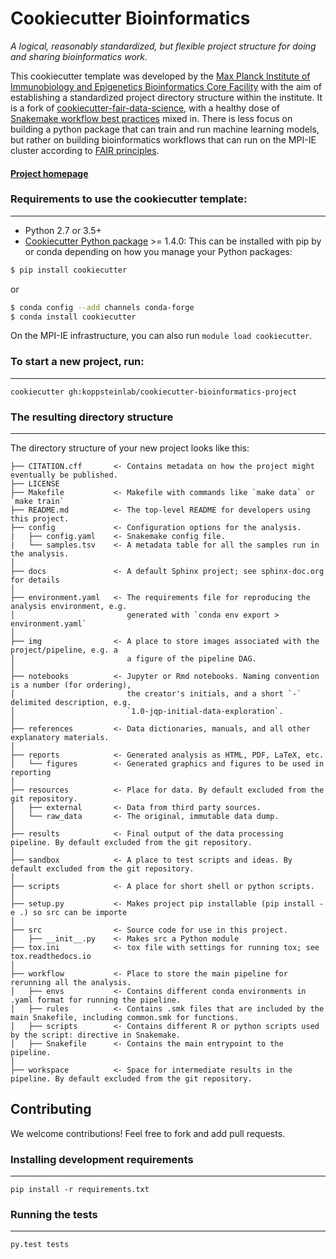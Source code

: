 # Cookiecutter Bioinformatics

_A logical, reasonably standardized, but flexible project structure for doing and sharing bioinformatics work._

This cookiecutter template was developed by the [Max Planck Institute of Immunobiology and Epigenetics Bioinformatics Core Facility](https://www.ie-freiburg.mpg.de/bioinformatics) with the aim of establishing a standardized project directory structure within the institute. It is a fork of [cookiecutter-fair-data-science](https://github.com/FAIR4HEP/cookiecutter-fair-data-science), with a healthy dose of [Snakemake workflow best practices](https://snakemake.readthedocs.io/en/stable/snakefiles/deployment.html#distribution-and-reproducibility) mixed in. There is less focus on building a python package that can train and run machine learning models, but rather on building bioinformatics workflows that can run on the MPI-IE cluster according to [FAIR principles](https://www.go-fair.org/fair-principles/). 

#### [Project homepage](https://github.com/dkoppstein/cookiecutter-bioinformatics-project)


### Requirements to use the cookiecutter template:
-----------
 - Python 2.7 or 3.5+
 - [Cookiecutter Python package](http://cookiecutter.readthedocs.org/en/latest/installation.html) >= 1.4.0: This can be installed with pip by or conda depending on how you manage your Python packages:

``` bash
$ pip install cookiecutter
```

or

``` bash
$ conda config --add channels conda-forge
$ conda install cookiecutter
```

On the MPI-IE infrastructure, you can also run `module load cookiecutter`. 

### To start a new project, run:
------------

    cookiecutter gh:koppsteinlab/cookiecutter-bioinformatics-project


### The resulting directory structure
------------

The directory structure of your new project looks like this: 

```
├── CITATION.cff       <- Contains metadata on how the project might eventually be published. 
├── LICENSE
├── Makefile           <- Makefile with commands like `make data` or `make train`
├── README.md          <- The top-level README for developers using this project.
├── config             <- Configuration options for the analysis. 
|   ├── config.yaml    <- Snakemake config file. 
|   └── samples.tsv    <- A metadata table for all the samples run in the analysis.  
│
├── docs               <- A default Sphinx project; see sphinx-doc.org for details
│
├── environment.yaml   <- The requirements file for reproducing the analysis environment, e.g.
│                         generated with `conda env export > environment.yaml`
│
├── img                <- A place to store images associated with the project/pipeline, e.g. a 
│                         a figure of the pipeline DAG. 
│
├── notebooks          <- Jupyter or Rmd notebooks. Naming convention is a number (for ordering),
│                         the creator's initials, and a short `-` delimited description, e.g.
│                         `1.0-jqp-initial-data-exploration`.
│
├── references         <- Data dictionaries, manuals, and all other explanatory materials.
│
├── reports            <- Generated analysis as HTML, PDF, LaTeX, etc.
│   └── figures        <- Generated graphics and figures to be used in reporting
│
├── resources          <- Place for data. By default excluded from the git repository. 
│   ├── external       <- Data from third party sources.
│   └── raw_data       <- The original, immutable data dump.
│
├── results            <- Final output of the data processing pipeline. By default excluded from the git repository.
│ 
├── sandbox            <- A place to test scripts and ideas. By default excluded from the git repository.
│ 
├── scripts            <- A place for short shell or python scripts.
│ 
├── setup.py           <- Makes project pip installable (pip install -e .) so src can be importe
│
├── src                <- Source code for use in this project.
│   ├── __init__.py    <- Makes src a Python module
├── tox.ini            <- tox file with settings for running tox; see tox.readthedocs.io
│
├── workflow           <- Place to store the main pipeline for rerunning all the analysis. 
│   ├── envs           <- Contains different conda environments in .yaml format for running the pipeline. 
│   ├── rules          <- Contains .smk files that are included by the main Snakefile, including common.smk for functions. 
│   ├── scripts        <- Contains different R or python scripts used by the script: directive in Snakemake.
│   ├── Snakefile      <- Contains the main entrypoint to the pipeline.
│ 
├── workspace          <- Space for intermediate results in the pipeline. By default excluded from the git repository.  
```

## Contributing

We welcome contributions! Feel free to fork and add pull requests. 

### Installing development requirements
------------

    pip install -r requirements.txt

### Running the tests
------------

    py.test tests

